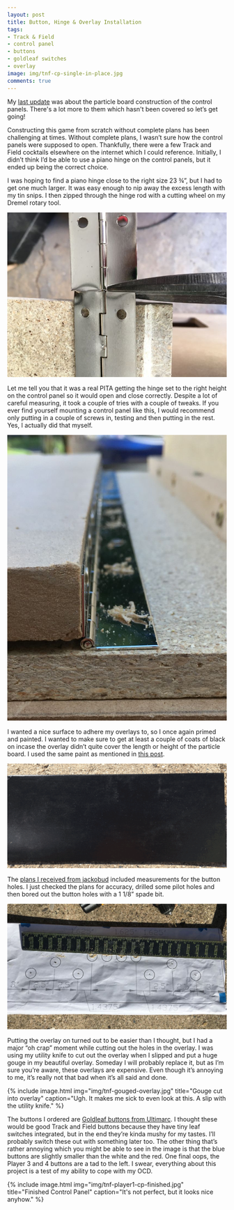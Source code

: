 ```yaml
---
layout: post
title: Button, Hinge & Overlay Installation
tags:
- Track & Field
- control panel
- buttons
- goldleaf switches
- overlay
image: img/tnf-cp-single-in-place.jpg
comments: true
---
```

My [last update](/2016/10/24/Fabricating-Control-Panels.html) was about the particle board construction of the control panels. There's a lot more to them which hasn't been covered so let’s get going!

Constructing this game from scratch without complete plans has been challenging at times. Without complete plans, I wasn’t sure how the control panels were supposed to open. Thankfully, there were a few Track and Field cocktails elsewhere on the internet which I could reference. Initially, I didn’t think I’d be able to use a piano hinge on the control panels, but it ended up being the correct choice.

I was hoping to find a piano hinge close to the right size 23 &frac34;”, but I had to get one much larger. It was easy enough to nip away the excess length with my tin snips. I then zipped through the hinge rod with a cutting wheel on my Dremel rotary tool.

![alt text](/img/tnf-piano-hinge-cut.jpg "Cutting the piano hinge to length")

Let me tell you that it was a real PITA getting the hinge set to the right height on the control panel so it would open and close correctly. Despite a lot of careful measuring, it took a couple of tries with a couple of tweaks. If you ever find yourself mounting  a control panel like this, I would recommend only putting in a couple of screws in, testing and then putting in the rest. Yes, I actually did that myself.

![alt text](/img/tnf-piano-hinge-install.jpg "Predrilling the piano hinge holes")

I wanted a nice surface to adhere my overlays to, so I once again primed and painted. I wanted to make sure to get at least a couple of coats of black on incase the overlay didn’t quite cover the length or height of the particle board. I used the same paint as mentioned in [this post](/2016/09/29/Leg-Levelers.html).

![alt text](/img/tnf-painted-cp.png "Painted control panel")

The [plans I received from jackobud](/2016/06/25/Track-And-Field-Cabinet-Plans.html) included measurements for the button holes. I just checked the plans for accuracy, drilled some pilot holes and then bored out the button holes with a 1 1/8” spade bit.


![alt text](/img/tnf-blueprints-cp.jpg "Drilled pilot holes for buttons")

Putting the overlay on turned out to be easier than I thought, but I had a major “oh crap” moment while cutting out the holes in the overlay. I was using my utility knife to cut out the overlay when I slipped and put a huge gouge in my beautiful overlay. Someday I will probably replace it, but as I’m sure you’re aware, these overlays are expensive. Even though it’s annoying to me, it’s really not that bad when it’s all said and done.

{% include image.html
            img="img/tnf-gouged-overlay.jpg"
            title="Gouge cut into overlay"
            caption="Ugh. It makes me sick to even look at this. A slip with the utility knife."
%}

The buttons I ordered are [Goldleaf buttons from Ultimarc](https://www.ultimarc.com/goldleaf.html). I thought these would be good Track and Field buttons because they have tiny leaf switches integrated, but in the end they’re kinda mushy for my tastes. I’ll probably switch these out with something later too. The other thing that’s rather annoying which you might be able to see in the image is that the blue buttons are slightly smaller than the white and the red. One final oops, the Player 3 and 4 buttons are a tad to the left. I swear, everything about this project is a test of my ability to cope with my OCD. 

{% include image.html
            img="img/tnf-player1-cp-finished.jpg"
            title="Finished Control Panel"
            caption="It's not perfect, but it looks nice anyhow."
%}

